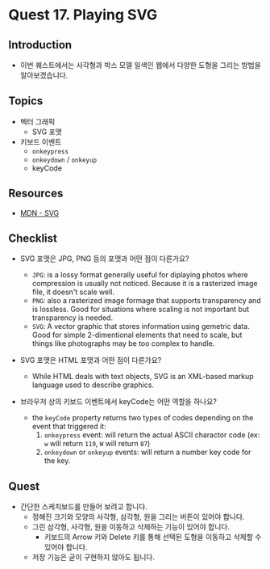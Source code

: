 # Quest 17. Playing SVG


## Introduction
* 이번 퀘스트에서는 사각형과 박스 모델 일색인 웹에서 다양한 도형을 그리는 방법을 알아보겠습니다.

## Topics
* 벡터 그래픽
  * SVG 포맷
* 키보드 이벤트
  * `onkeypress`
  * `onkeydown` / `onkeyup`
  * keyCode

## Resources
* [MDN - SVG](https://developer.mozilla.org/ko/docs/Web/SVG)

## Checklist
* SVG 포맷은 JPG, PNG 등의 포맷과 어떤 점이 다른가요?
  * `JPG`: is a lossy format generally useful for diplaying photos where compression is usually not noticed. Because it is a rasterized image file, it doesn't scale well.
  * `PNG`: also a rasterized image formage that supports transparency and is lossless. Good for situations where scaling is not important but transparency is needed.
  * `SVG`: A vector graphic that stores information using gemetric data. Good for simple 2-dimentional elements that need to scale, but things like photographs may be too complex to handle.

* SVG 포맷은 HTML 포맷과 어떤 점이 다른가요?
  * While HTML deals with text objects, SVG is an XML-based markup language used to describe graphics.
* 브라우저 상의 키보드 이벤트에서 keyCode는 어떤 역할을 하나요?
  * the `keyCode` property returns two types of codes depending on the event that triggered it:
    1. `onkeypress` event: will return the actual ASCII charactor code (ex: `w` will return `119`, `W` will return `87`)
    2. `onkeydown` or `onkeyup` events: will return a number key code for the key.

## Quest
* 간단한 스케치보드를 만들어 보려고 합니다.
  * 정해진 크기와 모양의 사각형, 삼각형, 원을 그리는 버튼이 있어야 합니다.
  * 그린 삼각형, 사각형, 원을 이동하고 삭제하는 기능이 있어야 합니다.
    * 키보드의 Arrow 키와 Delete 키를 통해 선택된 도형을 이동하고 삭제할 수 있어야 합니다.
  * 저장 기능은 굳이 구현하지 않아도 됩니다.
